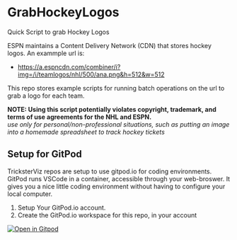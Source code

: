 # GrabHockeyLogos
Quick Script to grab Hockey Logos


ESPN maintains a Content Delivery Network (CDN) that stores hockey logos.  An exammple url is:
- https://a.espncdn.com/combiner/i?img=/i/teamlogos/nhl/500/ana.png&h=512&w=512

This repo stores example scripts for running batch operations on the url to grab a logo for each team.

**NOTE: Using this script potentially violates copyright, trademark, and terms of use agreements for the NHL and ESPN.**  
*use only for personal/non-professional situations, such as putting an image into a homemade spreadsheet to track hockey tickets*

## Setup for GitPod
TricksterViz repos are setup to use gitpod.io for coding environments.  GitPod runs VSCode in a container, accessible through your web-broswer.  It gives you a nice little coding environment without having to configure your local computer. 

1) Setup Your GitPod.io account.
2) Create the GitPod.io workspace for this repo, in your account

[![Open in Gitpod](https://gitpod.io/button/open-in-gitpod.svg)](https://gitpod.io/#https://github.com/TricksterViz/GrabHockeyLogos)